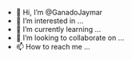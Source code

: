 - 👋 Hi, I’m @GanadoJaymar
- 👀 I’m interested in ...
- 🌱 I’m currently learning ...
- 💞️ I’m looking to collaborate on ...
- 📫 How to reach me ...

<!---
GanadoJaymar/GanadoJaymar is a ✨ special ✨ repository because its `README.md` (this file) appears on your GitHub profile.
You can click the Preview link to take a look at your changes.
--->
